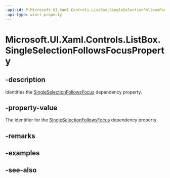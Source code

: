 ```yaml
---
-api-id: P:Microsoft.UI.Xaml.Controls.ListBox.SingleSelectionFollowsFocusProperty
-api-type: winrt property
---
```


<!-- Property syntax
public Windows.UI.Xaml.DependencyProperty SingleSelectionFollowsFocusProperty { get; }
-->

# Microsoft.UI.Xaml.Controls.ListBox.SingleSelectionFollowsFocusProperty

## -description
Identifies the [SingleSelectionFollowsFocus](listbox_singleselectionfollowsfocus.md) dependency property.

## -property-value
The identifier for the [SingleSelectionFollowsFocus](listbox_singleselectionfollowsfocus.md) dependency property.

## -remarks

## -examples

## -see-also
